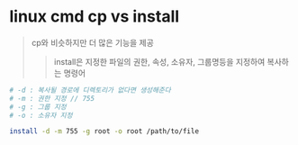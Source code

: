 # linux cmd cp vs install

> cp와 비슷하지만 더 많은 기능을 제공
>
> > install은 지정한 파일의 권한, 속성, 소유자, 그룹명등을 지정하여 복사하는 명령어

```sh
# -d : 복사될 경로에 디렉토리가 없다면 생성해준다
# -m : 권한 지정 // 755
# -g : 그룹 지정
# -o : 소유자 지정

install -d -m 755 -g root -o root /path/to/file
```
